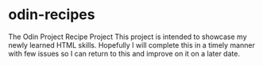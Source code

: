 # odin-recipes
The Odin Project Recipe Project
This project is intended to showcase my newly learned HTML skills. Hopefully I will complete this in a timely manner with few issues so I can return to this and improve on it on a later date.